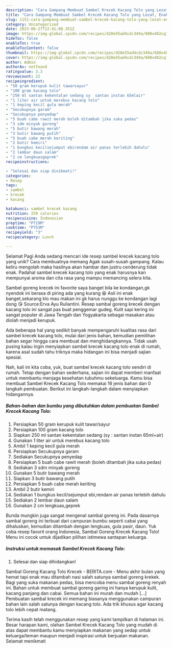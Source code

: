 ```yaml
---
description: "Cara Gampang Membuat Sambel Krecek Kacang Tolo yang Lezat, Enak"
title: "Cara Gampang Membuat Sambel Krecek Kacang Tolo yang Lezat, Enak"
slug: 1151-cara-gampang-membuat-sambel-krecek-kacang-tolo-yang-lezat-enak
category: Uncategorized
date: 2023-06-27T22:41:08.351Z
image: https://img-global.cpcdn.com/recipes/d28e55ad4cdc349a/680x482cq70/sambel-krecek-kacang-tolo-foto-resep-utama.jpg
hideToc: false
enableToc: true
enableTocContent: false
thumbnail: https://img-global.cpcdn.com/recipes/d28e55ad4cdc349a/680x482cq70/sambel-krecek-kacang-tolo-foto-resep-utama.jpg
cover: https://img-global.cpcdn.com/recipes/d28e55ad4cdc349a/680x482cq70/sambel-krecek-kacang-tolo-foto-resep-utama.jpg
author: Admin
authorAv: notfound
ratingvalue: 3.3
reviewcount: 22
recipeingredient:
- "50 gram kerupuk kulit tawarsayur"
- "100 gram kacang tolo"
- "250 ml santan kekentalan sedang sy  santan instan 65mlair"
- "1 liter air untuk merebus kacang tolo"
- "1 keping kecil gula merah"
- "Secukupnya garam"
- "Secukupnya penyedap"
- "5 buah cabe rawit merah boleh ditambah jika suka pedas"
- "3 sdm minyak goreng"
- "5 butir bawang merah"
- "3 butir bawang putih"
- "5 buah cabe merah keriting"
- "2 butir kemiri"
- "1 bungkus kecilsejumput ebirendam air panas terlebih dahulu"
- "2 lembar daun salam"
- "2 cm lengkuasgeprek"
recipeinstructions:

- "Selesai dan siap dinikmati!"
categories:
- Resep
tags:
- sambel
- krecek
- kacang

katakunci: sambel krecek kacang 
nutrition: 259 calories
recipecuisine: Indonesian
preptime: "PT19M"
cooktime: "PT53M"
recipeyield: "3"
recipecategory: Lunch

---
```



Selamat Pagi Anda sedang mencari ide resep sambel krecek kacang tolo yang unik? Cara membuatnya memang Agak susah-susah gampang. Kalau keliru mengolah maka hasilnya akan hambar dan justru cenderung tidak enak. Padahal sambel krecek kacang tolo yang enak harusnya kan mempunyai aroma dan cita rasa yang mampu memancing selera kita.


Sambel goreng krecek ini favorite saya banget bila ke kondangan,gk nyendok ini berasa di piring ada yang kurang 😆 Asli ini enak banget,sekarang klo mau makan ini gk harus nunggu ke kondangan lagi dong 😘 Source:Erva Ayu Ruliantini. Resep sambal goreng krecek dengan kacang tolo ini sangat pas buat penggemar gudeg. Kulit sapi kering ini sangat populer di Jawa Tengah dan Yogyakarta sebagai masakan atau diolah menjadi kerupuk.

Ada beberapa hal yang sedikit banyak mempengaruhi kualitas rasa dari sambel krecek kacang tolo, mulai dari jenis bahan, kemudian pemilihan bahan segar hingga cara membuat dan menghidangkannya. Tidak usah pusing kalau ingin menyiapkan sambel krecek kacang tolo enak di rumah, karena asal sudah tahu triknya maka hidangan ini bisa menjadi sajian spesial.


Nah, kali ini kita coba, yuk, buat sambel krecek kacang tolo sendiri di rumah. Tetap dengan bahan sederhana, sajian ini dapat memberi manfaat untuk membantu menjaga kesehatan tubuhmu sekeluarga. Kamu bisa membuat Sambel Krecek Kacang Tolo memakai 16 jenis bahan dan 0 langkah pembuatan. Berikut ini langkah-langkah dalam menyiapkan hidangannya.

<!--inarticleads1-->

##### Bahan-bahan dan bumbu yang dibutuhkan dalam pembuatan Sambel Krecek Kacang Tolo:

1. Persiapkan 50 gram kerupuk kulit tawar/sayur
1. Persiapkan 100 gram kacang tolo
1. Siapkan 250 ml santan kekentalan sedang (sy : santan instan 65ml+air)
1. Gunakan 1 liter air untuk merebus kacang tolo
1. Ambil 1 keping kecil gula merah
1. Persiapkan Secukupnya garam
1. Sediakan Secukupnya penyedap
1. Persiapkan 5 buah cabe rawit merah (boleh ditambah jika suka pedas)
1. Sediakan 3 sdm minyak goreng
1. Gunakan 5 butir bawang merah
1. Siapkan 3 butir bawang putih
1. Persiapkan 5 buah cabe merah keriting
1. Ambil 2 butir kemiri
1. Sediakan 1 bungkus kecil/sejumput ebi,rendam air panas terlebih dahulu
1. Sediakan 2 lembar daun salam
1. Gunakan 2 cm lengkuas,geprek


Bunda mungkin juga sangat mengenal sambal goreng ini. Pada dasarnya sambal goreng ini terbuat dari campuran bumbu seperti cabai yang dihaluskan, kemudian ditambah dengan lengkuas, gula pasir, daun. Yuk coba resep favorit orang Indonesia, Sambal Goreng Krecek Kacang Tolo! Menu ini cocok untuk dijadikan pilihan istimewa santapan keluarga. 

<!--inarticleads2-->

##### Instruksi untuk memasak Sambel Krecek Kacang Tolo:


1. Selesai dan siap dihidangkan!

Sambal Goreng Kacang Tolo Krecek - BERITA.com - Menu akhir bulan yang hemat tapi enak mau ditambah nasi salah satunya sambal goreng krekek. Bagi yang suka makanan pedas, bisa mencoba menu sambal goreng renyah ini. Bahan untuk membuat sambal goreng garing ini hanya kerupuk kulit, kacang panjang dan cabai. Semua bahan ini murah dan mudah […] Pembuatan sambal krecek ini memang biasanya menggunakan campuran bahan lain salah satunya dengan kacang tolo. Ada trik khusus agar kacang tolo lebih cepat matang. 

Terima kasih telah menggunakan resep yang kami tampilkan di halaman ini. Besar harapan kami, olahan Sambel Krecek Kacang Tolo yang mudah di atas dapat membantu kamu menyiapkan makanan yang sedap untuk keluarga/teman maupun menjadi inspirasi untuk berjualan makanan. Selamat menikmati
